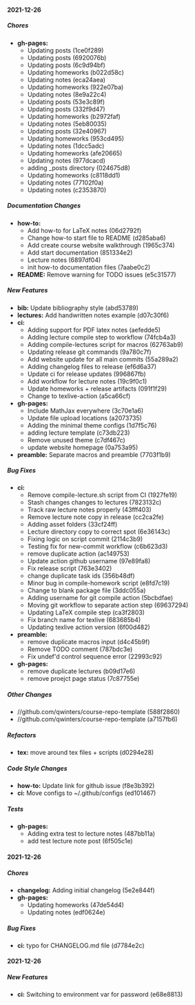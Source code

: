 #### 2021-12-26

##### Chores

* **gh-pages:**
  *  Updating posts (1ce0f289)
  *  Updating posts (6920076b)
  *  Updating posts (6c9d94bf)
  *  Updating homeworks (b022d58c)
  *  Updating notes (eca24aea)
  *  Updating homeworks (922e07ba)
  *  Updating notes (8e9a22c4)
  *  Updating posts (53e3c89f)
  *  Updating posts (332f9d47)
  *  Updating homeworks (b2972faf)
  *  Updating notes (5eb80035)
  *  Updating posts (32e40967)
  *  Updating homeworks (953cd495)
  *  Updating notes (1dcc5adc)
  *  Updating homeworks (afe20665)
  *  Updating notes (977dcacd)
  *  adding _posts directory (024675d8)
  *  Updating homeworks (c8118dd1)
  *  Updating notes (77102f0a)
  *  Updating notes (c2353870)

##### Documentation Changes

* **how-to:**
  *  Add how-to for  LaTeX notes (06d2792f)
  *  Change how-to start file to README (d285aba6)
  *  Add create course website walkthrough (1965c374)
  *  Add start documentation (851334e2)
  *  Lecture notes (6897df04)
  *  init how-to documentation files (7aabe0c2)
* **README:**  Remove warning for TODO issues (e5c31577)

##### New Features

* **bib:**  Update bibliography style (abd53789)
* **lectures:**  Add handwritten notes example (d07c30f6)
* **ci:**
  *  Adding support for PDF latex notes (aefedde5)
  *  Adding lecture compile step to workflow (74fcb4a3)
  *  Adding compile-lectures script for macros (62763ab9)
  *  Updating release git commands (9a780c7f)
  *  Add website update for all main commits (55a289a2)
  *  Adding changelog files to release (ef6d6a37)
  *  Update ci for release updates (996867fb)
  *  Add workflow for lecture notes (19c9f0c1)
  *  Update homeworks + release artifacts (091f1f29)
  *  Change to texlive-action (a5ca66cf)
* **gh-pages:**
  *   Include MathJax everywhere (3c70e1a6)
  *  Update file upload locations (a2073735)
  *  Adding the minimal theme configs (1d7f5c76)
  *  adding lecture template (c73db223)
  *  Remove unused theme (c7df467c)
  *  update website homepage (0a753a95)
* **preamble:**  Separate macros and preamble (7703f1b9)

##### Bug Fixes

* **ci:**
  *  Remove compile-lecture.sh script from CI (1927fe19)
  *  Stash changes changes to lectures (7823132c)
  *  Track raw lecture notes properly (43fff403)
  *  Remove lecture note copy in release (cc2ca2fe)
  *  Adding asset folders (33cf24ff)
  *  Lecture directory copy to correct spot (6e36143c)
  *  Fixing logic on script commit (2114c3b9)
  *  Testing fix for new-commit workflow (c6b623d3)
  *  remove duplicate action (ac149753)
  *  Update action github username (97e89fa8)
  *  Fix release script (763e3402)
  *  change duplicate task ids (356b48df)
  *  Minor bug in compile-homework script (e8fd7c19)
  *  Change to blank package file (3ddc055a)
  *  Adding username for git compile action (5bcbdfae)
  *  Moving git workflow to separate action step (69637294)
  *  Updating LaTeX compile step (ca3f2803)
  *  Fix branch name for texlive (683685b4)
  *  Updating texlive action version (6f00d482)
* **preamble:**
  *  remove duplicate macros input (d4c45b9f)
  *  Remove TODO comment (787bdc3e)
  *  Fix undef'd control sequence error (22993c92)
* **gh-pages:**
  *  remove duplicate lectures (b09d17e6)
  *  remove proejct page status (7c87755e)

##### Other Changes

* //github.com/qwinters/course-repo-template (588f2860)
* //github.com/qwinters/course-repo-template (a7157fb6)

##### Refactors

* **tex:**  move around tex files + scripts (d0294e28)

##### Code Style Changes

* **how-to:**  Update link for github issue (f8e3b392)
* **ci:**  Move configs to ~/.github/configs (ed101467)

##### Tests

* **gh-pages:**
  *  Adding extra test to lecture notes (487bb11a)
  *  add test lecture note post (6f505c1e)

#### 2021-12-26

##### Chores

* **changelog:**  Adding initial changelog (5e2e844f)
* **gh-pages:**
  *  Updating homeworks (47de54d4)
  *  Updating notes (edf0624e)

##### Bug Fixes

* **ci:**  typo for CHANGELOG.md file (d7784e2c)
#### 2021-12-26

##### New Features

* **ci:**  Switching to environment var for password (e68e8813)
